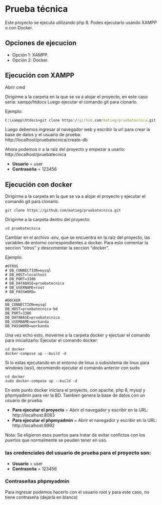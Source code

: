 # Prueba técnica

Este proyecto se ejecuta utilizando php 8.
Podes ejecutarlo usando XAMPP o con Docker.
## Opciones de ejecucion
- Opción 1: XAMPP.
- Opción 2: Docker.

## Ejecución con XAMPP

Abrir cmd

Dirigirme a la carpeta en la que se va a alojar el proyecto, en este caso seria: xampp/htdocs
Luego ejecutar el comando git para clonarlo.

Ejemplo:
```cmd
C:\xampp\htdocs>git clone https://github.com/matieg/pruebatecnica.git
```

Luego debemos ingresar al navegador web y escribir la url para crear la base de datos y el usuario de prueba:
http://localhost/pruebatecnica/create-db


Ahora podemos ir a la raíz del proyecto y empezar a usarlo:
http://localhost/pruebatecnica

- **Usuario** = user
- **Contraseña** = 123456


## Ejecución con docker

Dirigirme a la carpeta en la que se va a alojar el proyecto y ejecutar el comando git para clonarlo.

```shell
git clone https://github.com/matieg/pruebatecnica.git
```

Dirigirme a la carpeta dentro del proyecto:
```shell
cd pruebatecnica
```

Cambiar en el archivo .env, que se encuentra en la raiz del proyecto, las variables de entorno correspondientes a docker.
Para esto comentar la seccion "otros" y descomentar la seccion "docker".

Ejemplo:
```.env
#OTROS
# DB_CONNECTION=mysql
# DB_HOST=localhost
# DB_PORT=3306
# DB_DATABASE=pruebatecnica
# DB_USERNAME=root
# DB_PASSWORD=

#DOCKER
DB_CONNECTION=mysql
DB_HOST=pruebatecnica-bd
DB_PORT=3306
DB_DATABASE=pruebatecnica
DB_USERNAME=workanda
DB_PASSWORD=workanda
```

Una vez echo esto, moverme a la carpeta docker y ejectuar el comando para inicializarlo:
Ejecutar el comando docker:

```shell
cd docker
docker-compose up --build -d
```

Si lo estas ejecutando en el entorno de linux o subsistema de linux para windows (wsl), recomiendo ejecutar el comando anterior con sudo
```shell
cd docker
sudo docker-compose up --build -d
```

En este punto docker iniciara el proyecto, con apache, php 8, mysql y phpmyadmin para ver la BD.
Tambien genera la base de datos con un usuario de prueba.

- **Para ejecutar el proyecto** = Abrir el navegador y escribir en la URL: http://localhost:8083
- **Para ejecutar el phpmyadmin** = Abrir el navegador y escribir en la URL: http://localhost:9992

Nota: Se eligieron esos puertos para tratar de evitar confictos con los puertos que normalmente se peuden tener en uso.

### las credenciales del usuario de prueba para el proyecto son:

- **Usuario** = user
- **Contraseña** = 123456


### Contraseñas phpmyadmin
Para ingresar podemos hacerlo con el usuario root y para este caso, no tiene contraseña (dejarla en blanco)






